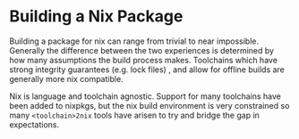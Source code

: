 # Building a Nix Package

Building a package for nix can range from trivial to near impossible.
Generally the difference between the two experiences is
determined by how many assumptions the build process makes.
Toolchains which have strong integrity guarantees (e.g. lock files)
, and allow for offline builds are generally more nix compatible.

Nix is language and toolchain agnostic. Support for many
toolchains have been added to nixpkgs, but the nix build
environment is very constrained so many `<toolchain>2nix` tools have
arisen to try and bridge the gap in expectations.
